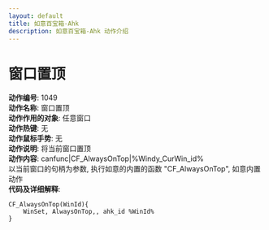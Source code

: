 ```yaml
---
layout: default
title: 如意百宝箱-Ahk
description: 如意百宝箱-Ahk 动作介绍
---
```

<link rel="stylesheet" href="../actions/css/atom-one-light.min.css">
<script src="../actions/js/highlight.min.js"></script>
<script>hljs.highlightAll();</script>

# [](#header-2) 窗口置顶
**动作编号**: 1049  
**动作名称**: 窗口置顶  
**动作作用的对象**: 任意窗口  
**动作热键**: 无  
**动作鼠标手势**: 无  
**动作说明**: 将当前窗口置顶  
**动作内容**: canfunc|CF_AlwaysOnTop|%Windy_CurWin_id%  
以当前窗口的句柄为参数, 执行如意的内置的函数 "CF_AlwaysOnTop", 如意内置动作  
**代码及详细解释**:  
```Autohotkey
CF_AlwaysOnTop(WinId){
	WinSet, AlwaysOnTop,, ahk_id %WinId%
}
```